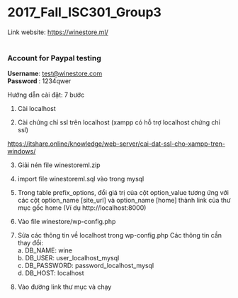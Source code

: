 # 2017_Fall_ISC301_Group3

Link website: https://winestore.ml/
<br/>
<br/>
<h3>Account for Paypal testing </h3>

<b>Username</b>: test@winestore.com
<br/>
<b>Password </b>: 1234qwer
<br/>

Hướng dẫn cài đặt: 7 bước

1. Cài localhost

2. Cài chứng chỉ ssl trên localhost (xampp có hỗ trợ localhost chứng chỉ ssl)

https://itshare.online/knowledge/web-server/cai-dat-ssl-cho-xampp-tren-windows/

3. Giải nén file winestoreml.zip

4. import file winestoreml.sql vào trong mysql

5. Trong table prefix_options, đổi giá trị của cột option_value tương ứng với các cột option_name [site_url] và option_name [home]
    thành link của thư mục gốc home (Ví dụ http://localhost:8000)

5. Vào file winestore/wp-config.php

6. Sửa các thông tin về localhost trong wp-config.php Các thông tin cần thay đổi: <br>
    a.	DB_NAME: wine <br>
    b.	DB_USER: user_localhost_mysql <br>
    c.	DB_PASSWORD: password_localhost_mysql <br>
    d.	DB_HOST: localhost <br>
    
7. Vào đường link thư mục và chạy
